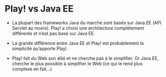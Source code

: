 # Play! vs Java EE

* La plupart des frameworks Java du marché sont basés sur Java EE (API Servlet au moins). Play! a choisi une architecture complètement différente et n’est pas basé sur Java EE.

* La grande différence entre Java EE et Play! est probablement la simplicité qu’apporte Play!.

* Play! fait du Web son allié et ne cherche pas à le simplifier. Or Java EE, cherche le plus possible à simplifier le Web (ce qui le rend plus complexe en fait…)

